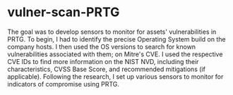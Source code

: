 # vulner-scan-PRTG
The goal was to develop sensors to monitor for assets' vulnerabilities in PRTG. To begin, I had to identify the precise Operating System build on the company hosts. I then used the OS versions to search for known vulnerabilities associated with them; on Mitre's CVE. I used the respective CVE IDs to find more information on the NIST NVD, including their characteristics, CVSS Base Score, and recommended mitigations (if applicable). Following the research, I set up various sensors to monitor for indicators of compromise using PRTG.
